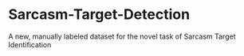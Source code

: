# Sarcasm-Target-Detection
A new, manually labeled dataset for the novel task of Sarcasm Target Identification
